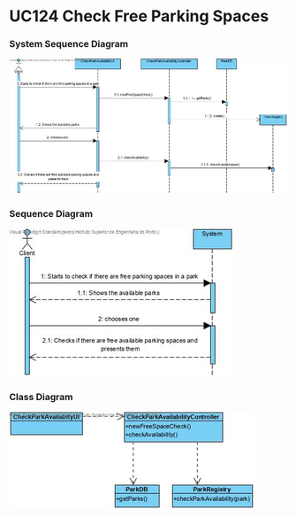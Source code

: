 # **UC124 Check Free Parking Spaces**

### System Sequence Diagram

![UC124-SSD.jpg](UC124-SSD.jpg)

### Sequence Diagram

![UC124-SD.jpg](UC124-SD.jpg)

### Class Diagram

![UC124-CD.jpg](UC124-CD.jpg)